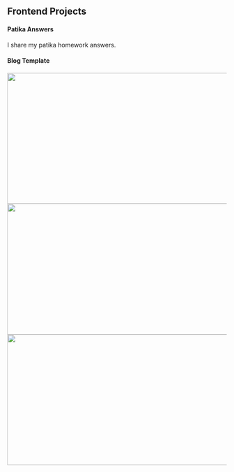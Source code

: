<h2>Frontend Projects</h2>
<h4>Patika Answers</h4>
<p> I share my patika homework answers. </p>
<h4>Blog Template<h4>
   <img src="https://serving.photos.photobox.com/98428986c008f903a7d510fae4d5105081243daf756bd6c04c762d35b5b6c350e8851fbb.jpg" style="width:600px; height:300px">
   <img src="https://serving.photos.photobox.com/711811509c0305d7a622b8aaf1110c915dde1ce95a9b6483f08746a2dc5b9ad9082753ee.jpg" style="width:600px; height:300px">
   <img src="https://serving.photos.photobox.com/57938713ea89f8dac01d0922898f3efb753cac1ad9dd834a04d456df008b6062bf0be191.jpg" style="width:600px; height:300px">
